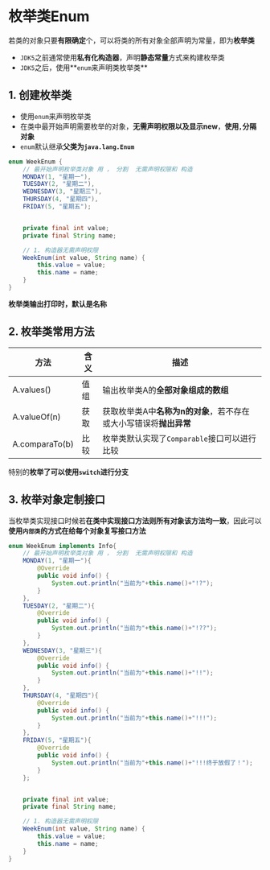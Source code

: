 # 枚举类Enum

若类的对象只要**有限确定**个，可以将类的所有对象全部声明为常量，即为**枚举类**

+ `JDK5`之前通常使用**私有化构造器**，声明**静态常量**方式来构建枚举类
+ `JDK5`之后，使用**`enum`来声明类枚举类**

## 1. 创建枚举类

+ 使用`enum`来声明枚举类
+ 在类中最开始声明需要枚举的对象，**无需声明权限以及显示new**，**使用`,`分隔对象**
+ `enum`默认继承**父类为`java.lang.Enum`**

```java
enum WeekEnum {
    // 最开始声明枚举类对象 用 ， 分割  无需声明权限和 构造
    MONDAY(1, "星期一"),
    TUESDAY(2, "星期二"),
    WEDNESDAY(3, "星期三"),
    THURSDAY(4, "星期四"),
    FRIDAY(5, "星期五");


    private final int value;
    private final String name;

    // 1. 构造器无需声明权限
    WeekEnum(int value, String name) {
        this.value = value;
        this.name = name;
    }
}
```

**枚举类输出打印时，默认是名称**



## 2. 枚举类常用方法

| 方法           | 含义 | 描述                                                         |
| -------------- | ---- | ------------------------------------------------------------ |
| A.values()     | 值组 | 输出枚举类A的**全部对象组成的数组**                          |
| A.valueOf(n)   | 获取 | 获取枚举类A中**名称为n的对象**，若不存在或大小写错误将**抛出异常** |
| A.comparaTo(b) | 比较 | 枚举类默认实现了`Comparable`接口可以进行比较                 |

特别的**枚举了可以使用`switch`进行分支**



## 3. 枚举对象定制接口

当枚举类实现接口时候若**在类中实现接口方法则所有对象该方法均一致**，因此可以**使用`内部类`的方式在给每个对象复写接口方法**

```java
enum WeekEnum implements Info{
    // 最开始声明枚举类对象 用 ， 分割  无需声明权限和 构造
    MONDAY(1, "星期一"){
        @Override
        public void info() {
            System.out.println("当前为"+this.name()+"!?");
        }
    },
    TUESDAY(2, "星期二"){
        @Override
        public void info() {
            System.out.println("当前为"+this.name()+"!??");
        }
    },
    WEDNESDAY(3, "星期三"){
        @Override
        public void info() {
            System.out.println("当前为"+this.name()+"!!");
        }
    },
    THURSDAY(4, "星期四"){
        @Override
        public void info() {
            System.out.println("当前为"+this.name()+"!!!");
        }
    },
    FRIDAY(5, "星期五"){
        @Override
        public void info() {
            System.out.println("当前为"+this.name()+"!!!终于放假了！");
        }
    };


    private final int value;
    private final String name;

    // 1. 构造器无需声明权限
    WeekEnum(int value, String name) {
        this.value = value;
        this.name = name;
    }
}
```
